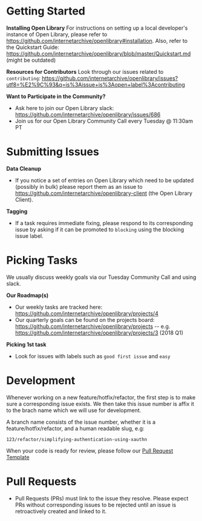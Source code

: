 # Getting Started

**Installing Open Library**
For instructions on setting up a local developer's instance of Open Library, please refer to https://github.com/internetarchive/openlibrary#installation. Also, refer to the Quickstart Guide: https://github.com/internetarchive/openlibrary/blob/master/Quickstart.md (might be outdated)

**Resources for Contributors**
Look through our issues related to `contributing`:
https://github.com/internetarchive/openlibrary/issues?utf8=%E2%9C%93&q=is%3Aissue+is%3Aopen+label%3Acontributing

**Want to Participate in the Community?**
- Ask here to join our Open Library slack: https://github.com/internetarchive/openlibrary/issues/686
- Join us for our Open Library Community Call every Tuesday @ 11:30am PT

# Submitting Issues

**Data Cleanup**
- If you notice a set of entries on Open Library which need to be updated (possibly in bulk) please report them as an issue to https://github.com/internetarchive/openlibrary-client (the Open Library Client).

**Tagging**
- If a task requires immediate fixing, please respond to its corresponding issue by asking if it can be promoted to `blocking` using the blocking issue label.

# Picking Tasks
We usually discuss weekly goals via our Tuesday Community Call and using slack.

**Our Roadmap(s)**
- Our weekly tasks are tracked here: https://github.com/internetarchive/openlibrary/projects/4
- Our quarterly goals can be found on the projects board: https://github.com/internetarchive/openlibrary/projects -- e.g. https://github.com/internetarchive/openlibrary/projects/3 (2018 Q1)

**Picking 1st task**
- Look for issues with labels such as `good first issue` and `easy`

# Development

Whenever working on a new feature/hotfix/refactor, the first step is to make sure a corresponding issue exists. We then take this issue number is affix it to the brach name which we will use for development.

A branch name consists of the issue number, whether it is a feature/hotfix/refactor, and a human readable slug, e.g:

    123/refactor/simplifying-authentication-using-xauthn

When your code is ready for review, please follow our [Pull Request Template](https://github.com/internetarchive/openlibrary/blob/master/PULL_REQUEST_TEMPLATE.md)

# Pull Requests

- Pull Requests (PRs) must link to the issue they resolve. Please expect PRs without corresponding issues to be rejected until an issue is retroactively created and linked to it.
